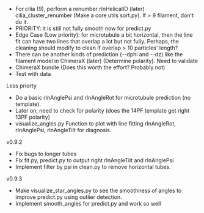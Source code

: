 - For cilia (9), perform a renumber rlnHelicalID (later) cilia_cluster_renumber (Make a core utils sort.py). If > 9 filament, don't do it.
- PRIORITY: it is still not fully smooth now for predict.py
- Edge Case (Low priority): for microtubule a bit horizontal, then the line fit can have two lines that overlap a lot but not fully. Perhaps, the cleaning should modify to clean if overlap > 10 particles' length?
- There can be another kinds of prediction (--dphi and --dz) like the filament model in ChimeraX (later) (Determine polarity). Need to validate
- ChimeraX bundle (Does this worth the effort? Probably not)
- Test with data

Less priorty
- Do a basic rlnAnglePsi and rlnAngleRot for microtubule prediction (no template).
- Later on, need to check for polarity (does the 14PF template get right 13PF polarity)
- visualize_angles.py Function to plot with line fitting rlnAngleRot, rlnAnglePsi, rlnAngleTilt for diagnosis.

v0.9.2
 - Fix bugs to longer tubes
 - Fix fit.py, predict.py to output right rlnAngleTilt and rlnAnglePsi
 - Implement filter by psi in clean.py to remove horizontal tubes.
 
v0.9.3
 - Make visualize_star_angles.py to see the smoothness of angles to improve predict.py using outlier detection.
 - Implement smooth_angles for predict.py and work so well
